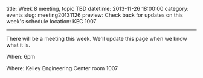 title: Week 8 meeting, topic TBD
datetime: 2013-11-26 18:00:00
category: events
slug: meeting20131126
preview: Check back for updates on this week's schedule
location: KEC 1007

---

There will be a meeting this week. We'll update this page when we know what it is.

When: 6pm

Where: Kelley Engineering Center room 1007
